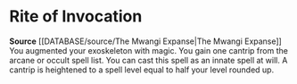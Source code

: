﻿---
id: '165'
name: Rite of Invocation
rarity: Common
source: '[[DATABASE/source/The Mwangi Expanse|The Mwangi Expanse]]'
type: Heritage

---
# Rite of Invocation

**Source** [[DATABASE/source/The Mwangi Expanse|The Mwangi Expanse]] 
You augmented your exoskeleton with magic. You gain one cantrip from the arcane or occult spell list. You can cast this spell as an innate spell at will. A cantrip is heightened to a spell level equal to half your level rounded up.